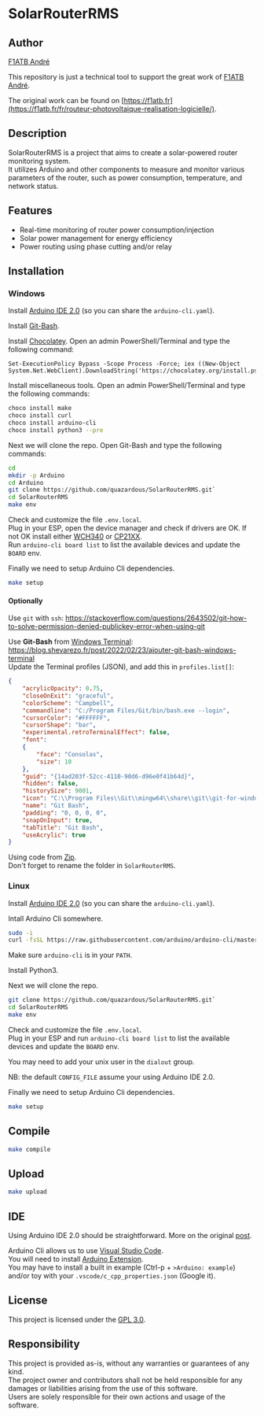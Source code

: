 # SolarRouterRMS

## Author
[F1ATB André](https://f1atb.fr/fr/)

This repository is just a technical tool to support the great work of [F1ATB André](https://f1atb.fr/fr/).

The original work can be found on [https://f1atb.fr](https://f1atb.fr/fr/routeur-photovoltaique-realisation-logicielle/).

## Description
SolarRouterRMS is a project that aims to create a solar-powered router monitoring system.  
It utilizes Arduino and other components to measure and monitor various parameters of the router, such as power consumption, temperature, and network status.

## Features
- Real-time monitoring of router power consumption/injection
- Solar power management for energy efficiency
- Power routing using phase cutting and/or relay

## Installation

### Windows

Install [Arduino IDE 2.0](https://www.arduino.cc/en/software) (so you can share the `arduino-cli.yaml`).

Install [Git-Bash](https://gitforwindows.org/).

Install [Chocolatey](https://chocolatey.org/).
Open an admin PowerShell/Terminal and type the following command:
```
Set-ExecutionPolicy Bypass -Scope Process -Force; iex ((New-Object System.Net.WebClient).DownloadString('https://chocolatey.org/install.ps1'))
```

Install miscellaneous tools. Open an admin PowerShell/Terminal and type the following commands:
```bash
choco install make
choco install curl
choco install arduino-cli
choco install python3 --pre
```

Next we will clone the repo. Open Git-Bash and type the following commands:
```bash
cd
mkdir -p Arduino
cd Arduino
git clone https://github.com/quazardous/SolarRouterRMS.git`
cd SolarRouterRMS
make env
```

Check and customize the file `.env.local`.  
Plug in your ESP, open the device manager and check if drivers are OK.
If not OK install either [WCH340](http://www.wch-ic.com/downloads/CH341SER_EXE.html) or [CP21XX](https://www.silabs.com/developers/usb-to-uart-bridge-vcp-drivers?tab=downloads).  
Run `arduino-cli board list` to list the available devices and update the `BOARD` env.

Finally we need to setup Arduino Cli dependencies.
```bash
make setup
```

#### Optionally

Use `git` with `ssh`: https://stackoverflow.com/questions/2643502/git-how-to-solve-permission-denied-publickey-error-when-using-git

Use **Git-Bash** from [Windows Terminal](https://learn.microsoft.com/windows/terminal/install): https://blog.shevarezo.fr/post/2022/02/23/ajouter-git-bash-windows-terminal  
Update the Terminal profiles (JSON), and add this in `profiles.list[]`:  
```json
{
    "acrylicOpacity": 0.75,
    "closeOnExit": "graceful",
    "colorScheme": "Campbell",
    "commandline": "C:/Program Files/Git/bin/bash.exe --login",
    "cursorColor": "#FFFFFF",
    "cursorShape": "bar",
    "experimental.retroTerminalEffect": false,
    "font": 
    {
        "face": "Consolas",
        "size": 10
    },
    "guid": "{14ad203f-52cc-4110-90d6-d96e0f41b64d}",
    "hidden": false,
    "historySize": 9001,
    "icon": "C:\\Program Files\\Git\\mingw64\\share\\git\\git-for-windows.ico",
    "name": "Git Bash",
    "padding": "0, 0, 0, 0",
    "snapOnInput": true,
    "tabTitle": "Git Bash",
    "useAcrylic": true
}
```

Using code from [Zip](https://github.com/quazardous/SolarRouterRMS/archive/refs/heads/main.zip).  
Don't forget to rename the folder in `SolarRouterRMS`.

### Linux

Install [Arduino IDE 2.0](https://www.arduino.cc/en/software) (so you can share the `arduino-cli.yaml`).

Intall Arduino Cli somewhere.

```bash
sudo -i
curl -fsSL https://raw.githubusercontent.com/arduino/arduino-cli/master/install.sh | BINDIR=/usr/local/bin/ sh
```

Make sure `arduino-cli` is in your `PATH`.

Install Python3.

Next we will clone the repo.
```bash
git clone https://github.com/quazardous/SolarRouterRMS.git`
cd SolarRouterRMS
make env
```

Check and customize the file `.env.local`.  
Plug in your ESP and run `arduino-cli board list` to list the available devices and update the `BOARD` env.

You may need to add your unix user in the `dialout` group.

NB: the default `CONFIG_FILE` assume your using Arduino IDE 2.0.

Finally we need to setup Arduino Cli dependencies.
```bash
make setup
```

## Compile

```bash
make compile
```

## Upload

```bash
make upload
```

## IDE

Using Arduino IDE 2.0 should be straightforward. More on the original [post](https://f1atb.fr/fr/programmation-de-lesp32-application-au-routeur-photovoltaique/).

Arduino Cli allows us to use [Visual Studio Code](https://code.visualstudio.com/).  
You will need to install [Arduino Extension](https://marketplace.visualstudio.com/items?itemName=vsciot-vscode.vscode-arduino).  
You may have to install a built in example (Ctrl-p + `>Arduino: example`) and/or toy with your `.vscode/c_cpp_properties.json` (Google it).

## License
This project is licensed under the [GPL 3.0]([LICENSE](https://www.gnu.org/licenses/gpl-3.0.html)).

## Responsibility
This project is provided as-is, without any warranties or guarantees of any kind.  
The project owner and contributors shall not be held responsible for any damages or liabilities arising from the use of this software.  
Users are solely responsible for their own actions and usage of the software.  
